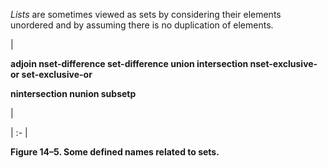  



*Lists* are sometimes viewed as sets by considering their elements unordered and by assuming there is no duplication of elements. 



|<p>**adjoin nset-difference set-difference union intersection nset-exclusive-or set-exclusive-or** </p><p>**nintersection nunion subsetp**</p>|

| :- |





**Figure 14–5. Some defined names related to sets.** 




